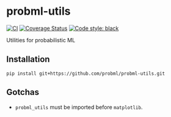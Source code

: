 # probml-utils

[![CI](https://github.com/probml/probml-utils/workflows/CI/badge.svg?branch=main)](https://github.com/probml/probml-utils/actions?query=workflow%3ACI)
[![Coverage Status](https://coveralls.io/repos/github/probml/probml-utils/badge.svg?branch=main)](https://coveralls.io/github/probml/probml-utils?branch=main)
[![Code style: black](https://img.shields.io/badge/code%20style-black-000000.svg)](https://github.com/psf/black)

Utilities for probabilistic ML

## Installation

```
pip install git+https://github.com/probml/probml-utils.git
```

## Gotchas

* `probml_utils` must be imported before `matplotlib`.
